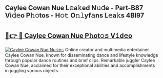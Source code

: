 ## Caylee Cowan Nue L𝚎a𝚔ed N𝚞𝚍e - Part-B87 Vi𝚍𝚎o P𝚑𝚘tos - H𝚘𝚝 O𝚗𝚕yf𝚊ns L𝚎a𝚔s 4Bl97

# <h2><a href="http://kf6ppq.oniu.top/?m=Caylee+Cowan+Nue">🔗👉 🔴 Caylee Cowan Nue P𝚑ot𝚘𝚜 V𝚒d𝚎o</a></h2>

[![Caylee Cowan Nue Nu𝚍e𝚜](https://i.imgur.com/0qMVB7G.gif)](http://kf6ppq.oniu.top/?m=Caylee+Cowan+Nue)
Online creator and multimedia entertainer Caylee Cowan Nue, known for disseminating dance and lifestyle knowledge through popular dance routines and brief clips. Remarkable juggler Caylee Cowan Nue, acclaimed for their exceptional abilities and accomplishments in juggling various objects.  
